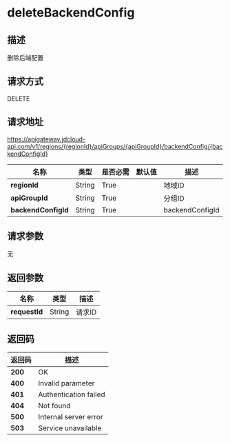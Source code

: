 # deleteBackendConfig


## 描述
删除后端配置

## 请求方式
DELETE

## 请求地址
https://apigateway.jdcloud-api.com/v1/regions/{regionId}/apiGroups/{apiGroupId}/backendConfig/{backendConfigId}

|名称|类型|是否必需|默认值|描述|
|---|---|---|---|---|
|**regionId**|String|True| |地域ID|
|**apiGroupId**|String|True| |分组ID|
|**backendConfigId**|String|True| |backendConfigId|

## 请求参数
无


## 返回参数
|名称|类型|描述|
|---|---|---|
|**requestId**|String|请求ID|


## 返回码
|返回码|描述|
|---|---|
|**200**|OK|
|**400**|Invalid parameter|
|**401**|Authentication failed|
|**404**|Not found|
|**500**|Internal server error|
|**503**|Service unavailable|
